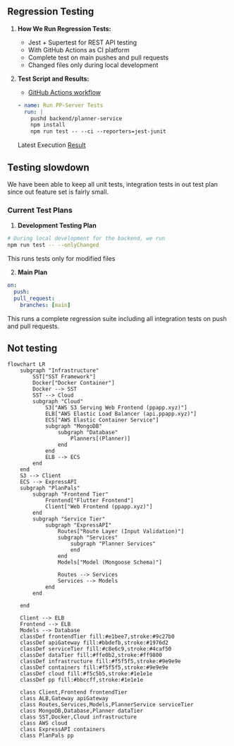 ## Regression Testing

1. **How We Run Regression Tests:**
   - Jest + Supertest for REST API testing
   - With GitHub Actions as CI platform
   - Complete test on main pushes and pull requests
   - Changed files only during local development

2. **Test Script and Results:**
   - [GitHub Actions workflow](../../.github/workflows/main.yml) 
   ```yaml
   - name: Run PP-Server Tests
     run: |
       pushd backend/planner-service
       npm install
       npm run test -- --ci --reporters=jest-junit
   ```

   Latest Execution [Result](https://github.com/Adrian-Moreira/PlanPals/runs/32504914720)

## Testing slowdown

We have been able to keep all unit tests, integration tests in out test plan since out feature set is fairly small.

### Current Test Plans

1. **Development Testing Plan**
```bash
# During local development for the backend, we run
npm run test -- --onlyChanged
```
This runs tests only for modified files

2. **Main Plan**
```yaml
on:
  push:
  pull_request:
    branches: [main]
```
This runs a complete regression suite including all integration tests on push and pull requests.

## Not testing

```mermaid
flowchart LR
    subgraph "Infrastructure"
        SST["SST Framework"]
        Docker["Docker Container"]
        Docker --> SST
        SST --> Cloud
        subgraph "Cloud"
            S3["AWS S3 Serving Web Frontend (ppapp.xyz)"]
            ELB["AWS Elastic Load Balancer (api.ppapp.xyz)"]
            ECS["AWS Elastic Container Service"]
            subgraph "MongoDB"
                subgraph "Database"
                    Planners[(Planner)]
                end
            end
            ELB --> ECS
        end
    end
    S3 --> Client
    ECS --> ExpressAPI
    subgraph "PlanPals"
        subgraph "Frontend Tier"
            Frontend["Flutter Frontend"]
            Client["Web Frontend (ppapp.xyz)"]
        end
        subgraph "Service Tier"
            subgraph "ExpressAPI"
                Routes["Route Layer (Input Validation)"]
                subgraph "Services"
                    subgraph "Planner Services"
                    end
                end
                Models["Model (Mongoose Schema)"]
                
                Routes --> Services
                Services --> Models
            end
        end

    end

    Client --> ELB
    Frontend --> ELB
    Models --> Database
    classDef frontendTier fill:#e1bee7,stroke:#9c27b0
    classDef apiGateway fill:#bbdefb,stroke:#1976d2
    classDef serviceTier fill:#c8e6c9,stroke:#4caf50
    classDef dataTier fill:#ffe0b2,stroke:#ff9800
    classDef infrastructure fill:#f5f5f5,stroke:#9e9e9e
    classDef containers fill:#f5f5f5,stroke:#9e9e9e
    classDef cloud fill:#f5c5b5,stroke:#1e1e1e
    classDef pp fill:#bbccff,stroke:#1e1e1e

    class Client,Frontend frontendTier
    class ALB,Gateway apiGateway
    class Routes,Services,Models,PlannerService serviceTier
    class MongoDB,Database,Planner dataTier
    class SST,Docker,Cloud infrastructure
    class AWS cloud
    class ExpressAPI containers
    class PlanPals pp
```